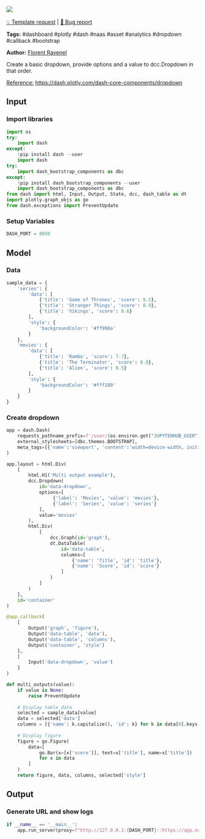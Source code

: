<a href="https://app.naas.ai/user-redirect/naas/downloader?url=https://raw.githubusercontent.com/jupyter-naas/awesome-notebooks/master/Dash/Dash_Create_Dropdown_with_multiples_output_callbacks.ipynb" target="_parent"><img src="https://naasai-public.s3.eu-west-3.amazonaws.com/open_in_naas.svg"/></a><br><br><a href="https://github.com/jupyter-naas/awesome-notebooks/issues/new?assignees=&labels=&template=template-request.md&title=Tool+-+Action+of+the+notebook+">💡 Template request</a> | <a href="https://github.com/jupyter-naas/awesome-notebooks/issues/new?assignees=&labels=bug&template=bug_report.md&title=Dash+-+Create+Dropdown+with+multiples+output+callbacks:+Error+short+description">🚨 Bug report</a>

**Tags:** #dashboard #plotly #dash #naas #asset #analytics #dropdown #callback #bootstrap

**Author:** [Florent Ravenel](https://www.linkedin.com/in/florent-ravenel/)

Create a basic dropdown, provide options and a value to dcc.Dropdown in that order.

<u>Reference:</u> https://dash.plotly.com/dash-core-components/dropdown

## Input

### Import libraries


```python
import os
try:
    import dash
except:
    !pip install dash --user
    import dash
try:
    import dash_bootstrap_components as dbc
except:
    !pip install dash_bootstrap_components --user
    import dash_bootstrap_components as dbc
from dash import html, Input, Output, State, dcc, dash_table as dt
import plotly.graph_objs as go
from dash.exceptions import PreventUpdate
```

### Setup Variables


```python
DASH_PORT = 8050
```

## Model

### Data


```python
sample_data = {
    'series': {
        'data': [
            {'title': 'Game of Thrones', 'score': 9.5},
            {'title': 'Stranger Things', 'score': 8.9},
            {'title': 'Vikings', 'score': 8.6}
        ],
        'style': {
            'backgroundColor': '#ff998a'
        }
    },
    'movies': {
        'data': [
            {'title': 'Rambo', 'score': 7.7},
            {'title': 'The Terminator', 'score': 8.0},
            {'title': 'Alien', 'score': 8.5}
        ],
        'style': {
            'backgroundColor': '#fff289'
        }
    }
}
```

### Create dropdown


```python
app = dash.Dash(
    requests_pathname_prefix=f'/user/{os.environ.get("JUPYTERHUB_USER")}/proxy/{DASH_PORT}/', 
    external_stylesheets=[dbc.themes.BOOTSTRAP],
    meta_tags=[{'name':'viewport', 'content':'width=device-width, initial-scale=1.0'}]
) 

app.layout = html.Div(
    [
        html.H1('Multi output example'),
        dcc.Dropdown(
            id='data-dropdown',
            options=[
                 {'label': 'Movies', 'value': 'movies'},
                 {'label': 'Series', 'value': 'series'}
            ],
            value='movies'
        ),
        html.Div(
            [
                dcc.Graph(id='graph'),
                dt.DataTable(
                    id='data-table',
                    columns=[
                        {'name': 'Title', 'id': 'title'},
                        {'name': 'Score', 'id': 'score'}
                    ]
                )
            ]
        )
    ],
    id='container'
)

@app.callback(
    [
        Output('graph', 'figure'),
        Output('data-table', 'data'),
        Output('data-table', 'columns'),
        Output('container', 'style')
    ],
    [
        Input('data-dropdown', 'value')
    ]
)

def multi_outputs(value):
    if value is None:
        raise PreventUpdate
    
    # Display table data
    selected = sample_data[value]
    data = selected['data']
    columns = [{'name': k.capitalize(), 'id': k} for k in data[0].keys()]
    
    # Display figure
    figure = go.Figure(
        data=[
            go.Bar(x=[x['score']], text=x['title'], name=x['title'])
            for x in data
        ]
    )
    return figure, data, columns, selected['style']
```

## Output

### Generate URL and show logs


```python
if __name__ == '__main__':
    app.run_server(proxy=f"http://127.0.0.1:{DASH_PORT}::https://app.naas.ai")
```


```python

```
